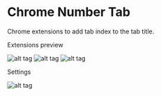 Chrome Number Tab
===============

Chrome extensions to add tab index to the tab title.

Extensions preview

![alt tag](http://n1k0laj.github.com/img/chromeNumberTabs1.png)
![alt tag](http://n1k0laj.github.com/img/chromenumbertabs2.png)
![alt tag](http://n1k0laj.github.com/img/chromenumbertabs3.png)

Settings

![alt tag](http://n1k0laj.github.com/img/chromenumbertabssettings.png)
